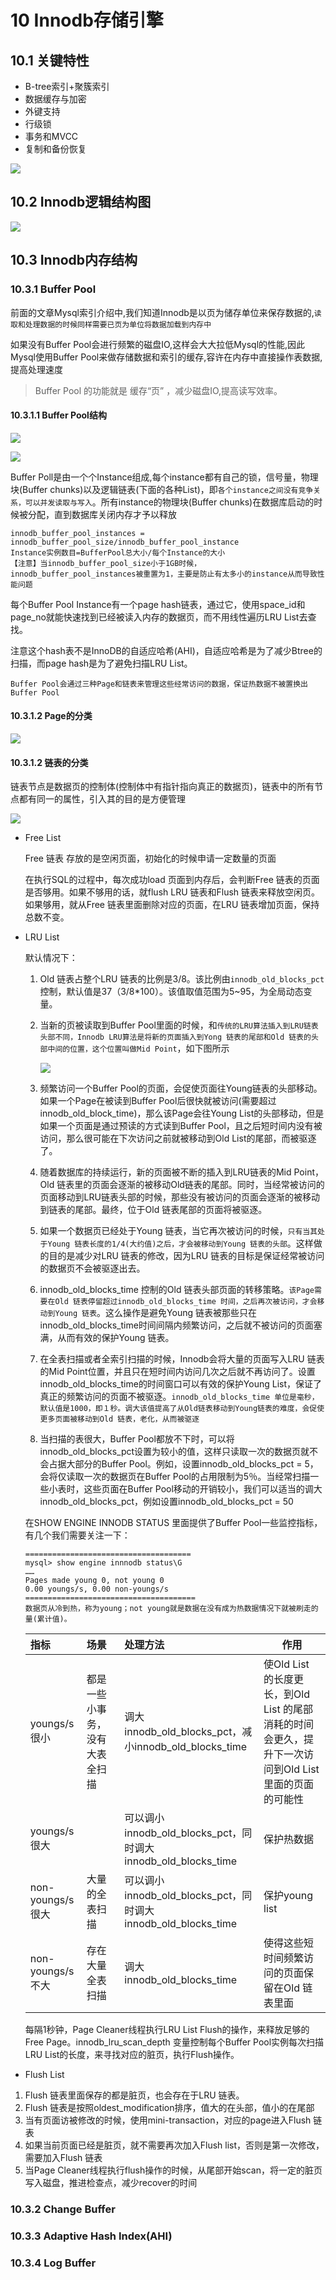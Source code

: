 # 10 Innodb存储引擎

## 10.1 关键特性

- B-tree索引+聚簇索引
- 数据缓存与加密
- 外键支持
- 行级锁
- 事务和MVCC
- 复制和备份恢复

![](http://mysql317.oss-cn-beijing.aliyuncs.com/InnoDBStorageEngineFeatures.png)

## 10.2 Innodb逻辑结构图

![](http://mysql317.oss-cn-beijing.aliyuncs.com/innodb-architecture5.7.png)



## 10.3 Innodb内存结构

### 10.3.1 Buffer Pool

前面的文章Mysql索引介绍中,我们知道Innodb是以页为储存单位来保存数据的,`读取和处理数据的时候同样需要已页为单位将数据加载到内存中` 

如果没有Buffer Pool会进行频繁的磁盘IO,这样会大大拉低Mysql的性能,因此Mysql使用Buffer Pool来做存储数据和索引的缓存,容许在内存中直接操作表数据,提高处理速度

>Buffer Pool 的功能就是 缓存“页” ，减少磁盘IO,提高读写效率。

#### 10.3.1.1 Buffer Pool结构

![](http://mysql317.oss-cn-beijing.aliyuncs.com/buffer_pool1.png)

![](http://mysql317.oss-cn-beijing.aliyuncs.com/bufferpoolself.png)



Buffer Poll是由一个个Instance组成,每个instance都有自己的锁，信号量，物理块(Buffer chunks)以及逻辑链表(下面的各种List)，即`各个instance之间没有竞争关系，可以并发读取与写入`。所有instance的物理块(Buffer chunks)在数据库启动的时候被分配，直到数据库关闭内存才予以释放

```
innodb_buffer_pool_instances = innodb_buffer_pool_size/innodb_buffer_pool_instance
Instance实例数目=BufferPool总大小/每个Instance的大小
【注意】当innodb_buffer_pool_size小于1GB时候，innodb_buffer_pool_instances被重置为1，主要是防止有太多小的instance从而导致性能问题
```

每个Buffer Pool Instance有一个page hash链表，通过它，使用space_id和page_no就能快速找到已经被读入内存的数据页，而不用线性遍历LRU List去查找。

注意这个hash表不是InnoDB的自适应哈希(AHI)，自适应哈希是为了减少Btree的扫描，而page hash是为了避免扫描LRU List。

`Buffer Pool会通过三种Page和链表来管理这些经常访问的数据，保证热数据不被置换出Buffer Pool`

#### 10.3.1.2 Page的分类



![](http://mysql317.oss-cn-beijing.aliyuncs.com/pageclass.png)

#### 10.3.1.2 链表的分类

链表节点是数据页的控制体(控制体中有指针指向真正的数据页)，链表中的所有节点都有同一的属性，引入其的目的是方便管理

![](http://mysql317.oss-cn-beijing.aliyuncs.com/listclass.png)





- Free List

  Free 链表 存放的是空闲页面，初始化的时候申请一定数量的页面

  在执行SQL的过程中，每次成功load 页面到内存后，会判断Free 链表的页面是否够用。如果不够用的话，就flush LRU 链表和Flush 链表来释放空闲页。如果够用，就从Free 链表里面删除对应的页面，在LRU 链表增加页面，保持总数不变。

- LRU List

  默认情况下：

  1. Old 链表占整个LRU 链表的比例是3/8。该比例由`innodb_old_blocks_pct`控制，默认值是37（3/8*100）。该值取值范围为5~95，为全局动态变量。

  2. 当新的页被读取到Buffer Pool里面的时候，和`传统的LRU算法插入到LRU链表头部不同，Innodb LRU算法是将新的页面插入到Yong 链表的尾部和Old 链表的头部中间的位置，这个位置叫做Mid Point`，如下图所示

     ![](http://mysql317.oss-cn-beijing.aliyuncs.com/lrulist.png)

     

     

  3. 频繁访问一个Buffer Pool的页面，会促使页面往Young链表的头部移动。如果一个Page在被读到Buffer Pool后很快就被访问(需要超过innodb_old_block_time)，那么该Page会往Young List的头部移动，但是如果一个页面是通过预读的方式读到Buffer Pool，且之后短时间内没有被访问，那么很可能在下次访问之前就被移动到Old List的尾部，而被驱逐了。

  4. 随着数据库的持续运行，新的页面被不断的插入到LRU链表的Mid Point，Old 链表里的页面会逐渐的被移动Old链表的尾部。同时，当经常被访问的页面移动到LRU链表头部的时候，那些没有被访问的页面会逐渐的被移动到链表的尾部。最终，位于Old 链表尾部的页面将被驱逐。

  5. 如果一个数据页已经处于Young 链表，当它再次被访问的时候，`只有当其处于Young 链表长度的1/4(大约值)之后，才会被移动到Young 链表的头部`。这样做的目的是减少对LRU 链表的修改，因为LRU 链表的目标是保证经常被访问的数据页不会被驱逐出去。

  6. innodb_old_blocks_time 控制的Old 链表头部页面的转移策略。`该Page需要在Old 链表停留超过innodb_old_blocks_time 时间，之后再次被访问，才会移动到Young 链表`。这么操作是避免Young 链表被那些只在innodb_old_blocks_time时间间隔内频繁访问，之后就不被访问的页面塞满，从而有效的保护Young 链表。

  7. 在全表扫描或者全索引扫描的时候，Innodb会将大量的页面写入LRU 链表的Mid Point位置，并且只在短时间内访问几次之后就不再访问了。设置innodb_old_blocks_time的时间窗口可以有效的保护Young List，保证了真正的频繁访问的页面不被驱逐。`innodb_old_blocks_time 单位是毫秒，默认值是1000，即１秒。调大该值提高了从Old链表移动到Young链表的难度，会促使更多页面被移动到Old 链表，老化，从而被驱逐`

  8. 当扫描的表很大，Buffer Pool都放不下时，可以将innodb_old_blocks_pct设置为较小的值，这样只读取一次的数据页就不会占据大部分的Buffer Pool。例如，设置innodb_old_blocks_pct = 5，会将仅读取一次的数据页在Buffer Pool的占用限制为5％。当经常扫描一些小表时，这些页面在Buffer Pool移动的开销较小，我们可以适当的调大innodb_old_blocks_pct，例如设置innodb_old_blocks_pct = 50

  

  在SHOW ENGINE INNODB STATUS 里面提供了Buffer Pool一些监控指标，有几个我们需要关注一下：

  ```mysql
  =====================================
  mysql> show engine innnodb status\G
  ……
  Pages made young 0, not young 0
  0.00 youngs/s, 0.00 non-youngs/s
  ======================================
  数据页从冷到热，称为young；not young就是数据在没有成为热数据情况下就被刷走的量(累计值)。
  ```

  

  | 指标             | 场景                           | 处理方法                                                     | 作用                                                         |
  | :--------------- | :----------------------------- | :----------------------------------------------------------- | ------------------------------------------------------------ |
  | youngs/s很小     | 都是一些小事务，没有大表全扫描 | 调大innodb_old_blocks_pct，减小innodb_old_blocks_time        | 使Old List 的长度更长，到Old List 的尾部消耗的时间会更久，提升下一次访问到Old List里面的页面的可能性 |
  | youngs/s很大     |                                | 可以调小innodb_old_blocks_pct，同时调大innodb_old_blocks_time | 保护热数据                                                   |
  | non-youngs/s很大 | 大量的全表扫描                 | 可以调小innodb_old_blocks_pct，同时调大innodb_old_blocks_time | 保护young list                                               |
  | non-youngs/s不大 | 存在大量全表扫描               | 调大innodb_old_blocks_time                                   | 使得这些短时间频繁访问的页面保留在Old 链表里面               |

  每隔1秒钟，Page Cleaner线程执行LRU List Flush的操作，来释放足够的Free Page。innodb_lru_scan_depth 变量控制每个Buffer Pool实例每次扫描LRU List的长度，来寻找对应的脏页，执行Flush操作。

-  Flush List

  1. Flush 链表里面保存的都是脏页，也会存在于LRU 链表。
  2. Flush 链表是按照oldest_modification排序，值大的在头部，值小的在尾部
  3. 当有页面访被修改的时候，使用mini-transaction，对应的page进入Flush 链表
  4. 如果当前页面已经是脏页，就不需要再次加入Flush list，否则是第一次修改，需要加入Flush 链表
  5. 当Page Cleaner线程执行flush操作的时候，从尾部开始scan，将一定的脏页写入磁盘，推进检查点，减少recover的时间



### 10.3.2 Change Buffer

### 10.3.3 Adaptive Hash Index(AHI)

### 10.3.4 Log Buffer